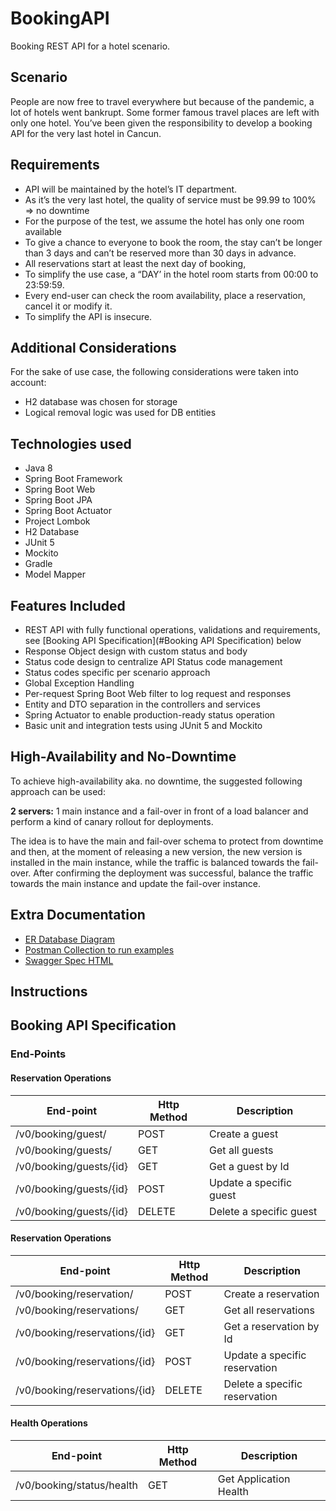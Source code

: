 # BookingAPI
Booking REST API for a hotel scenario.

## Scenario
People are now free to travel everywhere but because of the pandemic, a lot of hotels went
bankrupt. Some former famous travel places are left with only one hotel.
You’ve been given the responsibility to develop a booking API for the very last hotel in Cancun.

## Requirements
- API will be maintained by the hotel’s IT department.
- As it’s the very last hotel, the quality of service must be 99.99 to 100% => no downtime
- For the purpose of the test, we assume the hotel has only one room available
- To give a chance to everyone to book the room, the stay can’t be longer than 3 days and
  can’t be reserved more than 30 days in advance.
- All reservations start at least the next day of booking,
- To simplify the use case, a “DAY’ in the hotel room starts from 00:00 to 23:59:59.
- Every end-user can check the room availability, place a reservation, cancel it or modify it.
- To simplify the API is insecure.

## Additional Considerations

For the sake of use case, the following considerations were taken into account:
 
- H2 database was chosen for storage
- Logical removal logic was used for DB entities

## Technologies used
- Java 8
- Spring Boot Framework
- Spring Boot Web
- Spring Boot JPA
- Spring Boot Actuator
- Project Lombok
- H2 Database
- JUnit 5
- Mockito
- Gradle
- Model Mapper

## Features Included
- REST API with fully functional operations, validations and requirements, see [Booking API Specification](#Booking API Specification) below
- Response Object design with custom status and body
- Status code design to centralize API Status code management
- Status codes specific per scenario approach
- Global Exception Handling
- Per-request Spring Boot Web filter to log request and responses
- Entity and DTO separation in the controllers and services
- Spring Actuator to enable production-ready status operation
- Basic unit and integration tests using JUnit 5 and Mockito

## High-Availability and No-Downtime

To achieve high-availability aka. no downtime, the suggested following approach can be used:

**2 servers:** 1 main instance and a fail-over in front of a load balancer and perform a kind of canary rollout for deployments.

The idea is to have the main and fail-over schema to protect from downtime and then, at the moment of releasing 
a new version, the new version is installed in the main instance, while the traffic is balanced towards the fail-over.
After confirming the deployment was successful, balance the traffic towards the main instance and update the fail-over instance.

## Extra Documentation
- [ER Database Diagram](https://github.com/pablohorst/booking-api/blob/main/Booking%20API%20ER%20Diagram.pdf)
- [Postman Collection to run examples](https://github.com/pablohorst/booking-api/blob/main/Booking%20API.postman_collection.json)
- [Swagger Spec HTML](https://github.com/pablohorst/booking-api/blob/main/swagger-html/index.html)

## Instructions

## Booking API Specification

### End-Points

#### Reservation Operations

| End-point               | Http Method | Description             |
|-------------------------|-------------|-------------------------|
| /v0/booking/guest/      | POST        | Create a guest          |
| /v0/booking/guests/     | GET         | Get all guests          |
| /v0/booking/guests/{id} | GET         | Get a guest by Id       |
| /v0/booking/guests/{id} | POST        | Update a specific guest |
| /v0/booking/guests/{id} | DELETE      | Delete a specific guest |


#### Reservation Operations

| End-point                     | Http Method | Description                   |
|-------------------------------|-------------|-------------------------------|
| /v0/booking/reservation/      | POST        | Create a reservation          |
| /v0/booking/reservations/     | GET         | Get all reservations          |
| /v0/booking/reservations/{id} | GET         | Get a reservation by Id       |
| /v0/booking/reservations/{id} | POST        | Update a specific reservation |
| /v0/booking/reservations/{id} | DELETE      | Delete a specific reservation |

#### Health Operations

| End-point                 | Http Method | Description            |
|---------------------------|-------------|------------------------|
| /v0/booking/status/health | GET         | Get Application Health |
